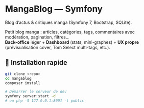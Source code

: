 # MangaBlog — Symfony
Blog d’actus & critiques manga (Symfony 7, Bootstrap, SQLite).

Petit blog manga : articles, catégories, tags, commentaires avec modération, pagination, filtres…  
**Back-office** léger + **Dashboard** (stats, mini-graphes) + **UX propre** (prévisualisation cover, Tom Select multi-tags, etc.).

## 🔧 Installation rapide

```bash
git clone <repo>
cd mangablog
composer install

# Démarrer le serveur de dev
symfony server:start -d
# ou php -S 127.0.0.1:8001 -t public
